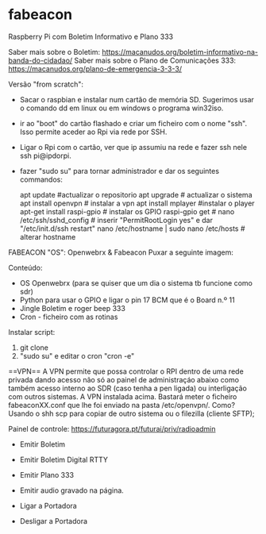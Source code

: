 # fabeacon
Raspberry Pi com Boletim Informativo e Plano 333

Saber mais sobre o Boletim: https://macanudos.org/boletim-informativo-na-banda-do-cidadao/
Saber mais sobre o Plano de Comunicações 333: https://macanudos.org/plano-de-emergencia-3-3-3/

Versão "from scratch": 
- Sacar o raspbian e instalar num cartão de memória SD. Sugerimos usar o comando dd em linux ou em windows o programa win32iso.
- ir ao "boot" do cartão flashado e criar um ficheiro com o nome "ssh". Isso permite aceder ao Rpi via rede por SSH.
- Ligar o Rpi com o cartão, ver que ip assumiu na rede e fazer ssh nele ssh pi@ipdorpi.
- fazer "sudo su" para tornar administrador e dar os seguintes commandos:

  apt update #actualizar o repositorio
  apt upgrade # actualizar o sistema
  apt install openvpn  # instalar a vpn
  apt install mplayer #instalar o player
  apt-get install raspi-gpio # instalar os GPIO
  raspi-gpio get #
  nano /etc/ssh/sshd_config # inserir "PermitRootLogin yes" e dar "/etc/init.d/ssh restart"
  nano /etc/hostname | sudo nano /etc/hosts # alterar hostname


FABEACON "OS": Openwebrx & Fabeacon 
Puxar a seguinte imagem: 

Conteúdo:
- OS Openwebrx (para se quiser que um dia o sistema tb funcione como sdr)
- Python para usar o GPIO e ligar o pin 17 BCM que é o Board n.º 11
- Jingle Boletim e roger beep 333
- Cron - ficheiro com as rotinas

Instalar script: 
1. git clone 
2. "sudo su" e editar o cron "cron -e"

==VPN== 
A VPN permite que possa controlar o RPI dentro de uma rede privada dando acesso não só ao painel de administraçáo abaixo como também acesso interno ao SDR (caso tenha a pen ligada) ou interligação com outros sistemas.
A VPN instalada acima. Bastará meter o ficheiro fabeaconXX.conf que lhe foi enviado na pasta /etc/openvpn/. Como? Usando o shh scp para copiar de outro sistema ou o filezilla (cliente SFTP); 

Painel de controle:
https://futuragora.pt/futurai/priv/radioadmin

- Emitir Boletim
- Emitir Boletim Digital RTTY
- Emitir Plano 333
- Emitir audio gravado na página.

- Ligar a Portadora
- Desligar a Portadora
